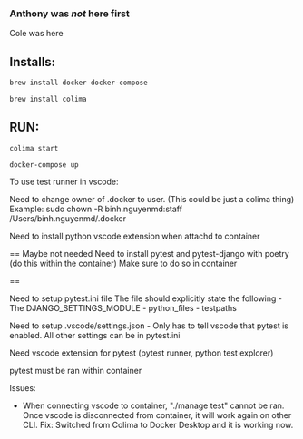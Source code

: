 ### Anthony was *not* here first
Cole was here

## Installs:
```sh
brew install docker docker-compose
```

```sh
brew install colima
```

## RUN:
```sh
colima start
```

```sh
docker-compose up
```

To use test runner in vscode:

Need to change owner of .docker to user. (This could be just a colima thing)
    Example: sudo chown -R binh.nguyenmd:staff /Users/binh.nguyenmd/.docker

Need to install python vscode extension when attachd to container

== Maybe not needed
Need to install pytest and pytest-django with poetry (do this within the container)
    Make sure to do so in container 

==

Need to setup pytest.ini file
    The file should explicitly state the following
    - The DJANGO_SETTINGS_MODULE
    - python_files
    - testpaths

Need to setup .vscode/settings.json 
    - Only has to tell vscode that pytest is enabled. All other settings can be in pytest.ini
    
Need vscode extension for pytest (pytest runner, python test explorer)

pytest must be ran within container

Issues:
- When connecting vscode to container, "./manage test" cannot be ran. Once vscode is disconnected from container, it will work again on other CLI. 
    Fix: Switched from Colima to Docker Desktop and it is working now. 